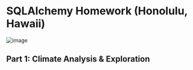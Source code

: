# SQLAlchemy Homework (Honolulu, Hawaii)
![image](https://user-images.githubusercontent.com/82002107/131227624-bf0e6ca4-056d-4839-ba0f-fe0e3749e594.png)

## Part 1: Climate Analysis & Exploration





